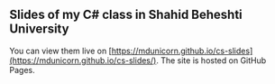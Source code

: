 ## Slides of my C# class in Shahid Beheshti University

You can view them live on [https://mdunicorn.github.io/cs-slides](https://mdunicorn.github.io/cs-slides/). The site is hosted on GitHub Pages.
